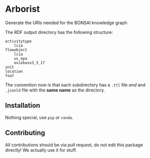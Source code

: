 # Arborist

Generate the URIs needed for the BONSAI knowledge graph

The RDF output directory has the following structure:

    activitytype
        lcia
    flowobject
        lcia
        us_epa
        exiobase3_3_17
    unit
    location
    foaf

The convention now is that each subdirectory has a `.ttl` file *and* and `.jsonld` file with the **same name** as the directory.

## Installation

Nothing special, use `pip` or `conda`.

## Contributing

All contributions should be via pull request, do not edit this package directly! We actually use it for stuff.
